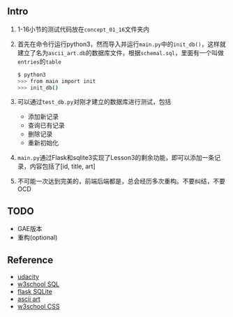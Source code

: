 ##	Intro

1.	1-16小节的测试代码放在`concept_01_16`文件夹内

2.	首先在命令行运行python3，然而导入并运行`main.py`中的`init_db()`，这样就建立了名为`ascii_art.db`的数据库文件，根据`schemal.sql`，里面有一个叫做`entries`的`table`

	```bash
	$ python3
	>>> from main import init
	>>>	init_db()
	```

3.	可以通过`test_db.py`对刚才建立的数据库进行测试，包括

	*	添加新记录
	*	查询已有记录
	*	删除记录
	*	重新初始化

4.	`main.py`通过Flask和sqlite3实现了Lesson3的剩余功能，即可以添加一条记录，内容包括了[id, title, art]

5.	不可能一次达到完美的，前端后端都是，总会经历多次重构。不要纠结，不要OCD

##	TODO

*	GAE版本
*	重构(optional)

##	Reference

*	[udacity](https://classroom.udacity.com/courses/cs253)
*	[w3school SQL](https://www.w3schools.com/sql/)
*	[flask SQLite](http://flask.pocoo.org/docs/0.12/patterns/sqlite3/)
*	[ascii art](http://chris.com/ascii/index.php)
*	[w3school CSS](https://www.w3schools.com/css/)
